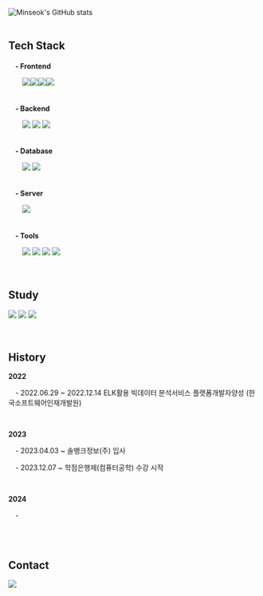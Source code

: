 <!--### Hi there 👋 -->

<!--
**minseok5408/minseok5408** is a ✨ _special_ ✨ repository because its `README.md` (this file) appears on your GitHub profile.

Here are some ideas to get you started:

- 🔭 I’m currently working on ...
- 🌱 I’m currently learning ...
- 👯 I’m looking to collaborate on ...
- 🤔 I’m looking for help with ...
- 💬 Ask me about ...
- 📫 How to reach me: ...
- 😄 Pronouns: ...
- ⚡ Fun fact: ...
-->

![Minseok's GitHub stats](https://github-readme-stats.vercel.app/api?username=minseok5408&show_icons=tru&theme=dark)
</br>
</br>

## Tech Stack
<p><strong>　- Frontend</strong></p>
<div style="display:flex; flex-direction:row;">
    　　<img src="https://img.shields.io/badge/-HTML-E34F26?style=flat&logo=HTML5&logoColor=white"/>
    <img src="https://img.shields.io/badge/-CSS-1572B6?style=flat&logo=CSS3&logoColor=white"/>
    <img src="https://img.shields.io/badge/-JavaScript-F7DF1E?style=flat&logo=JavaScript&logoColor=white"/>
    <img src="https://img.shields.io/badge/-React-61DAFB?style=flat&logo=React&logoColor=white"/>   
</div>
</br>

<p><strong>　- Backend</strong></p>
<div>
    　　<img src="https://img.shields.io/badge/-Java-007396?style=flat&logo=OpenJDK&logoColor=white"/>
    <img src="https://img.shields.io/badge/-Node.js-339933?style=flat&logo=Node.js&logoColor=white"/>
    <img src="https://img.shields.io/badge/-Spring Boot-6DB33F?style=flat&logo=Spring Boot&logoColor=white"/> 
</div>
</br>

<p><strong>　- Database</strong></p>
<div>
    　　<img src="https://img.shields.io/badge/-MariaDB-003545?style=flat&logo=MariaDB&logoColor=white"/>
    <img src="https://img.shields.io/badge/-MySQL-4479A1?style=flat&logo=MySQL&logoColor=white"/>
</div>
</br>

<p><strong>　- Server</strong></p>
<div>
    　　<img src="https://img.shields.io/badge/-Apache Tomcat-F8DC75?style=flat&logo=Apache Tomcat&logoColor=black"/>
</div>
</br>

<p><strong>　- Tools</strong></p>
<div>
  　　<img src="https://img.shields.io/badge/-Git-F05032?style=flat&logo=Git&logoColor=white"/>
  <img src="https://img.shields.io/badge/-GitHub-181717?style=flat&logo=GitHub&logoColor=white"/>
  <img src="https://img.shields.io/badge/-Jenkins-D24939?style=flat&logo=Jenkins&logoColor=white"/>
  <img src="https://img.shields.io/badge/-Notion-181717?style=flat&logo=Notion&logoColor=white"/>
</div>
</br>
</br>

## Study
<div>
  <img src="https://img.shields.io/badge/-Android Studio-3DDC84?style=flat&logo=Android Studio&logoColor=white"/>
  <img src="https://img.shields.io/badge/-Python-3776AB?style=flat&logo=Python&logoColor=white"/>
  <img src="https://img.shields.io/badge/-Swift-F05138?style=flat&logo=Swift&logoColor=white"/>
</div>
</br>
</br>

## History
<div>
  <p><strong>2022</strong></p>
  <p>　- 2022.06.29 ~ 2022.12.14 ELK활용 빅데이터 분석서비스 플랫폼개발자양성 (한국소프트웨어인재개발원)</p>
  </br>
 
  <p><strong>2023</strong></p>
  <p>　- 2023.04.03 ~ 솔뱅크정보(주) 입사</p>
  <p>　- 2023.12.07 ~ 학점은행제(컴퓨터공학) 수강 시작</p>
  </br>
    
  <p><strong>2024</strong></p>
  <p>　- </br>
</div>
</br>
</br>

## Contact
<div>
    <a href="https://www.instagram.com/kimseokryu/"> 
        <img src="https://img.shields.io/badge/Instagram-E4405F?style=flat&logo=Instagram&logoColor=white"/>
    </a>
</div>
